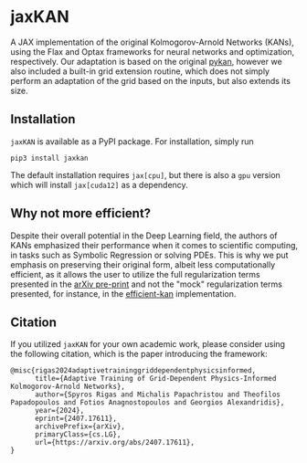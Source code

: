 # jaxKAN

A JAX implementation of the original Kolmogorov-Arnold Networks (KANs), using the Flax and Optax frameworks for neural networks and optimization, respectively. Our adaptation is based on the original [pykan](https://github.com/KindXiaoming/pykan), however we also included a built-in grid extension routine, which does not simply perform an adaptation of the grid based on the inputs, but also extends its size.


## Installation

`jaxKAN` is available as a PyPI package. For installation, simply run

```
pip3 install jaxkan
```

The default installation requires `jax[cpu]`, but there is also a `gpu` version which will install `jax[cuda12]` as a dependency.


## Why not more efficient?

Despite their overall potential in the Deep Learning field, the authors of KANs emphasized their performance when it comes to scientific computing, in tasks such as Symbolic Regression or solving PDEs. This is why we put emphasis on preserving their original form, albeit less computationally efficient, as it allows the user to utilize the full regularization terms presented in the [arXiv pre-print](https://arxiv.org/abs/2404.19756) and not the "mock" regularization terms presented, for instance, in the [efficient-kan](https://github.com/Blealtan/efficient-kan/tree/master) implementation.


## Citation

If you utilized `jaxKAN` for your own academic work, please consider using the following citation, which is the paper introducing the framework:

```
@misc{rigas2024adaptivetraininggriddependentphysicsinformed,
      title={Adaptive Training of Grid-Dependent Physics-Informed Kolmogorov-Arnold Networks}, 
      author={Spyros Rigas and Michalis Papachristou and Theofilos Papadopoulos and Fotios Anagnostopoulos and Georgios Alexandridis},
      year={2024},
      eprint={2407.17611},
      archivePrefix={arXiv},
      primaryClass={cs.LG},
      url={https://arxiv.org/abs/2407.17611}, 
}
```
